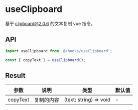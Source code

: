 # useClipboard

基于 clipboard@2.0.6 的文本复制 vue 指令。

## API

```typescript
import useClipboard from '@/hooks/useClipboard';

const { copyText } = useClipboard();
```

## Result

| 参数     | 说明       | 类型       | 默认值 |
| -------- | ---------- | ---------- | ------ |
| copyText | 复制的内容 | (text: string) => void | -      |
